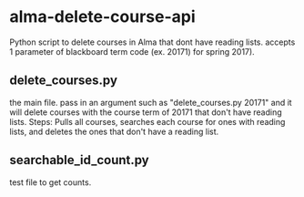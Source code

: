# alma-delete-course-api

Python script to delete courses in Alma that dont have reading lists. accepts 1 parameter of blackboard term code (ex. 20171) for spring 2017).


## delete_courses.py
the main file. pass in an argument such as "delete_courses.py 20171" and it will delete courses with the course term of 20171 that don't have reading lists. Steps: Pulls all courses, searches each course for ones with reading lists, and deletes the ones that don't have a reading list.

## searchable_id_count.py
test file to get counts.
